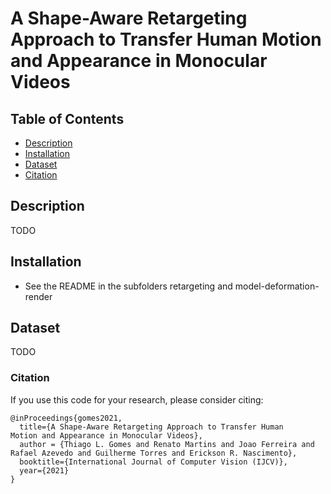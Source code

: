 # A Shape-Aware Retargeting Approach to Transfer Human Motion and Appearance in Monocular Videos


## Table of Contents
  * [Description](#description)
  * [Installation](#installation)
  * [Dataset](#dataset)
  * [Citation](#citation)

## Description

TODO 

## Installation
* See the README in the subfolders retargeting and model-deformation-render

## Dataset

TODO

### Citation
If you use this code for your research, please consider citing:
```
@inProceedings{gomes2021,
  title={A Shape-Aware Retargeting Approach to Transfer Human
Motion and Appearance in Monocular Videos},
  author = {Thiago L. Gomes and Renato Martins and Joao Ferreira and Rafael Azevedo and Guilherme Torres and Erickson R. Nascimento},
  booktitle={International Journal of Computer Vision (IJCV)},
  year={2021}
}
```


